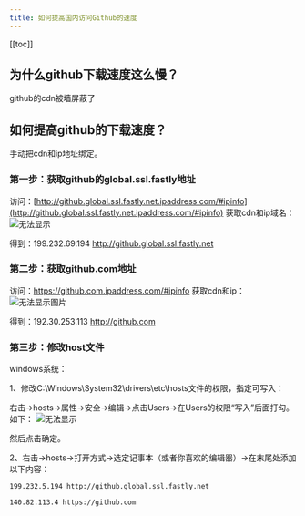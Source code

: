 ```yaml
---
title: 如何提高国内访问Github的速度
---
```


<ClientOnly>
  <in-article-adsense
    ins-style="display:block; text-align:center;"
    data-ad-slot="7727965566"
  />
</ClientOnly>

[[toc]]

## 为什么github下载速度这么慢？
github的cdn被墙屏蔽了

## 如何提高github的下载速度？
手动把cdn和ip地址绑定。

### 第一步：获取github的global.ssl.fastly地址
访问：[http://github.global.ssl.fastly.net.ipaddress.com/#ipinfo](http://github.global.ssl.fastly.net.ipaddress.com/#ipinfo)
获取cdn和ip域名：
![无法显示](http://p1.pstatp.com/large/pgc-image/04bff14df4a24b27a3c560790365fa23)

得到：199.232.69.194 http://github.global.ssl.fastly.net

### 第二步：获取github.com地址
访问：https://github.com.ipaddress.com/#ipinfo
获取cdn和ip：
![无法显示图片](http://p1.pstatp.com/large/pgc-image/a746a0ec88294a668cd6446437021310)

得到：192.30.253.113 http://github.com

### 第三步：修改host文件
windows系统：

1、修改C:\Windows\System32\drivers\etc\hosts文件的权限，指定可写入：

右击->hosts->属性->安全->编辑->点击Users->在Users的权限“写入”后面打勾。如下：
![无法显示](http://p3.pstatp.com/large/pgc-image/67de012d4d5d45b4bc52873c0f3199f8)

然后点击确定。

2、右击->hosts->打开方式->选定记事本（或者你喜欢的编辑器）->在末尾处添加以下内容：
```
199.232.5.194 http://github.global.ssl.fastly.net

140.82.113.4 https://github.com
```